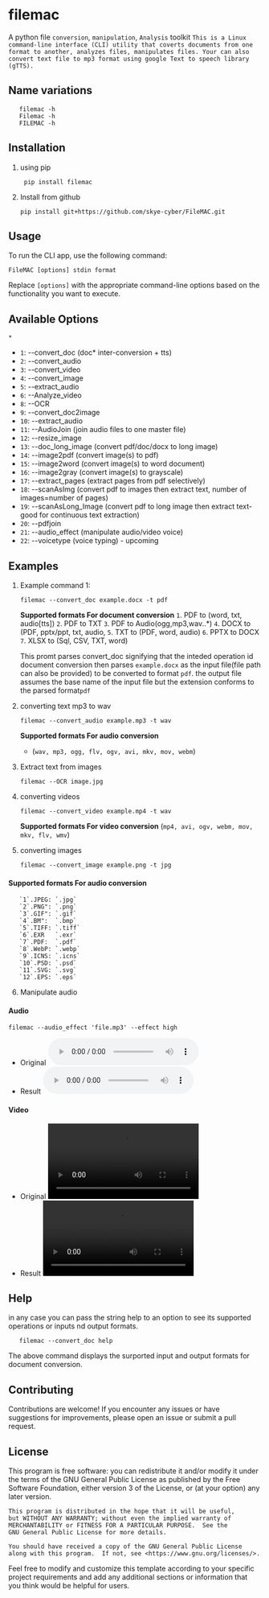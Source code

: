 # filemac
A python file `conversion`, `manipulation`, `Analysis` toolkit
`This is a Linux command-line interface (CLI) utility that coverts documents from one format to another,
analyzes files, manipulates files.
Your can also convert text file to mp3 format using google Text to speech library (gTTS).`
## Name variations
```shell
   filemac -h
   Filemac -h
   FILEMAC -h
   ```

## Installation
1. using pip

   ```shell
	pip install filemac
   ```
2. Install from github

    ```shell
    pip install git+https://github.com/skye-cyber/FileMAC.git
    ```
## Usage

To run the CLI app, use the following command:

```shell
FileMAC [options] stdin format
```

Replace `[options]` with the appropriate command-line options based on the functionality you want to execute.

## Available Options
``*``
- `1`:  --convert_doc         (doc* inter-conversion + tts)
- `2`:  --convert_audio
- `3`:  --convert_video
- `4`:  --convert_image
- `5`:  --extract_audio
- `6`:  --Analyze_video
- `8`:  --OCR
- `9`:  --convert_doc2image
- `10`: --extract_audio
- `11`: --AudioJoin (join audio files to one master file)
- `12`: --resize_image
- `13`: --doc_long_image      (convert pdf/doc/docx to long image)
- `14`: --image2pdf (convert image(s) to pdf)
- `15`: --image2word (convert image(s) to word document)
- `16`: --image2gray (convert image(s) to grayscale)
- `17`: --extract_pages (extract pages from pdf selectively)
- `18`: --scanAsImg (convert pdf to images then extract text, number of images=number of pages)
- `19`: --scanAsLong_Image (convert pdf to long image then extract text-good for continuous text extraction)
- `20`: --pdfjoin
- `21`: --audio_effect (manipulate audio/video voice)
- `22`: --voicetype (voice typing) - upcoming

## Examples

1. Example command 1:

   ```shell
   filemac --convert_doc example.docx -t pdf
   ```
    **Supported formats For document conversion**
       `1`.  PDF to (word, txt, audio\[tts\]) 
       `2`.  PDF to TXT
       `3`.  PDF to Audio(ogg,mp3,wav..*)
       `4`.  DOCX to (PDF, pptx/ppt, txt, audio,
       `5`.  TXT to (PDF, word, audio)
       `6`. PPTX to DOCX
       `7`. XLSX to (Sql, CSV, TXT, word)


    This promt parses convert_doc signifying that the inteded operation id document conversion then parses ```example.docx``` as the input file(file path can also be provided) to be converted to format ```pdf```.
the output file assumes the base name of the input file but the extension conforms to the parsed format```pdf```

2. converting text mp3 to wav
   ```shell
   filemac --convert_audio example.mp3 -t wav
    ```
    **Supported formats For audio conversion**
    - (``wav, mp3, ogg, flv, ogv, avi, mkv, mov, webm``)


3. Extract text from images
    ```shell
    filemac --OCR image.jpg
    ```

4. converting videos
   ```shell
   filemac --convert_video example.mp4 -t wav
    ```
    **Supported formats For video conversion**
    (``mp4, avi, ogv, webm, mov, mkv, flv, wmv``)


5. converting images
   ```shell
   filemac --convert_image example.png -t jpg
    ```
#### Supported formats For audio conversion
       `1`.JPEG: `.jpg`
       `2`.PNG": `.png`
       `3`.GIF": `.gif`
       `4`.BM":  `.bmp`
       `5`.TIFF: `.tiff`
       `6`.EXR   `.exr`
       `7`.PDF:  `.pdf`
       `8`.WebP: `.webp`
       `9`.ICNS: `.icns`
       `10`.PSD: `.psd`
       `11`.SVG: `.svg`
       `12`.EPS: `.eps`

       
6. Manipulate audio
#### Audio 
```shell
filemac --audio_effect 'file.mp3' --effect high
```
- Original
        <audio controls src="res/audio_effect/demo.mp3">
        Your browser does not support the audio element.
        </audio>
- Result
        <audio controls src="res/audio_effect/chipmunk_demo.mp3">
        Your browser does not support the audio element.
        </audio>
    
#### Video
- Original
    <video controls src="res/audio_effect/demo.mp4">
    Your browser does not support the video element.
    </video>
- Result
    <video controls src="res/audio_effect/high_demo.mp4">
    Your browser does not support the video element.
    </video>
    
## Help
in any case you can pass the string help to an option to see its supported operations or inputs nd output formats.
```shell
   filemac --convert_doc help
```
The above command displays the surported input and output formats for document conversion.
## Contributing

Contributions are welcome! If you encounter any issues or have suggestions for improvements, please open an issue or submit a pull request.

## License
This program is free software: you can redistribute it and/or modify
    it under the terms of the GNU General Public License as published by
    the Free Software Foundation, either version 3 of the License, or
    (at your option) any later version.

    This program is distributed in the hope that it will be useful,
    but WITHOUT ANY WARRANTY; without even the implied warranty of
    MERCHANTABILITY or FITNESS FOR A PARTICULAR PURPOSE.  See the
    GNU General Public License for more details.

    You should have received a copy of the GNU General Public License
    along with this program.  If not, see <https://www.gnu.org/licenses/>.


Feel free to modify and customize this template according to your specific project requirements and add any additional sections or information that you think would be helpful for users.

